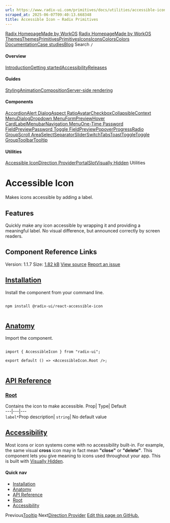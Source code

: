 ```yaml
---
url: https://www.radix-ui.com/primitives/docs/utilities/accessible-icon
scraped_at: 2025-06-07T09:40:13.668348
title: Accessible Icon – Radix Primitives
---
```


[Radix Homepage](https://www.radix-ui.com/)[Made by WorkOS](https://workos.com)
[Radix Homepage](https://www.radix-ui.com/)[Made by WorkOS](https://workos.com)
[ThemesThemes](https://www.radix-ui.com/)[PrimitivesPrimitives](https://www.radix-ui.com/primitives)[IconsIcons](https://www.radix-ui.com/icons)[ColorsColors](https://www.radix-ui.com/colors)
[Documentation](https://www.radix-ui.com/primitives/docs)[Case studies](https://www.radix-ui.com/primitives/case-studies)[Blog](https://www.radix-ui.com/blog)[](https://github.com/radix-ui/primitives)
Search
`/`
#### Overview
[Introduction](https://www.radix-ui.com/primitives/docs/overview/introduction)[Getting started](https://www.radix-ui.com/primitives/docs/overview/getting-started)[Accessibility](https://www.radix-ui.com/primitives/docs/overview/accessibility)[Releases](https://www.radix-ui.com/primitives/docs/overview/releases)
#### Guides
[Styling](https://www.radix-ui.com/primitives/docs/guides/styling)[Animation](https://www.radix-ui.com/primitives/docs/guides/animation)[Composition](https://www.radix-ui.com/primitives/docs/guides/composition)[Server-side rendering](https://www.radix-ui.com/primitives/docs/guides/server-side-rendering)
#### Components
[Accordion](https://www.radix-ui.com/primitives/docs/components/accordion)[Alert Dialog](https://www.radix-ui.com/primitives/docs/components/alert-dialog)[Aspect Ratio](https://www.radix-ui.com/primitives/docs/components/aspect-ratio)[Avatar](https://www.radix-ui.com/primitives/docs/components/avatar)[Checkbox](https://www.radix-ui.com/primitives/docs/components/checkbox)[Collapsible](https://www.radix-ui.com/primitives/docs/components/collapsible)[Context Menu](https://www.radix-ui.com/primitives/docs/components/context-menu)[Dialog](https://www.radix-ui.com/primitives/docs/components/dialog)[Dropdown Menu](https://www.radix-ui.com/primitives/docs/components/dropdown-menu)[FormPreview](https://www.radix-ui.com/primitives/docs/components/form)[Hover Card](https://www.radix-ui.com/primitives/docs/components/hover-card)[Label](https://www.radix-ui.com/primitives/docs/components/label)[Menubar](https://www.radix-ui.com/primitives/docs/components/menubar)[Navigation Menu](https://www.radix-ui.com/primitives/docs/components/navigation-menu)[One-Time Password FieldPreview](https://www.radix-ui.com/primitives/docs/components/one-time-password-field)[Password Toggle FieldPreview](https://www.radix-ui.com/primitives/docs/components/password-toggle-field)[Popover](https://www.radix-ui.com/primitives/docs/components/popover)[Progress](https://www.radix-ui.com/primitives/docs/components/progress)[Radio Group](https://www.radix-ui.com/primitives/docs/components/radio-group)[Scroll Area](https://www.radix-ui.com/primitives/docs/components/scroll-area)[Select](https://www.radix-ui.com/primitives/docs/components/select)[Separator](https://www.radix-ui.com/primitives/docs/components/separator)[Slider](https://www.radix-ui.com/primitives/docs/components/slider)[Switch](https://www.radix-ui.com/primitives/docs/components/switch)[Tabs](https://www.radix-ui.com/primitives/docs/components/tabs)[Toast](https://www.radix-ui.com/primitives/docs/components/toast)[Toggle](https://www.radix-ui.com/primitives/docs/components/toggle)[Toggle Group](https://www.radix-ui.com/primitives/docs/components/toggle-group)[Toolbar](https://www.radix-ui.com/primitives/docs/components/toolbar)[Tooltip](https://www.radix-ui.com/primitives/docs/components/tooltip)
#### Utilities
[Accessible Icon](https://www.radix-ui.com/primitives/docs/utilities/accessible-icon)[Direction Provider](https://www.radix-ui.com/primitives/docs/utilities/direction-provider)[Portal](https://www.radix-ui.com/primitives/docs/utilities/portal)[Slot](https://www.radix-ui.com/primitives/docs/utilities/slot)[Visually Hidden](https://www.radix-ui.com/primitives/docs/utilities/visually-hidden)
Utilities
# Accessible Icon
Makes icons accessible by adding a label.
## Features
Quickly make any icon accessible by wrapping it and providing a meaningful label.
No visual difference, but announced correctly by screen readers.


## Component Reference Links
Version: 1.1.7
Size: [1.82 kB](https://bundlephobia.com/package/@radix-ui/react-accessible-icon@1.1.7)
[View source](https://github.com/radix-ui/primitives/tree/main/packages/react/accessible-icon/src)
[Report an issue](https://github.com/radix-ui/primitives/issues/new/choose)
## [Installation](https://www.radix-ui.com/primitives/docs/utilities/accessible-icon#installation)
Install the component from your command line.
```

npm install @radix-ui/react-accessible-icon


```

## [Anatomy](https://www.radix-ui.com/primitives/docs/utilities/accessible-icon#anatomy)
Import the component.
```

import { AccessibleIcon } from "radix-ui";

export default () => <AccessibleIcon.Root />;


```

## [API Reference](https://www.radix-ui.com/primitives/docs/utilities/accessible-icon#api-reference)
### [Root](https://www.radix-ui.com/primitives/docs/utilities/accessible-icon#root)
Contains the icon to make accessible.
Prop| Type| Default  
---|---|---  
`label*`Prop description| `string`| No default value  
## [Accessibility](https://www.radix-ui.com/primitives/docs/utilities/accessible-icon#accessibility)
Most icons or icon systems come with no accessibility built-in. For example, the same visual **cross** icon may in fact mean **"close"** or **"delete"**. This component lets you give meaning to icons used throughout your app.
This is built with [Visually Hidden](https://www.radix-ui.com/primitives/docs/utilities/visually-hidden).
#### Quick nav
  * [Installation](https://www.radix-ui.com/primitives/docs/utilities/accessible-icon#installation)
  * [Anatomy](https://www.radix-ui.com/primitives/docs/utilities/accessible-icon#anatomy)
  * [API Reference](https://www.radix-ui.com/primitives/docs/utilities/accessible-icon#api-reference)
  * [Root](https://www.radix-ui.com/primitives/docs/utilities/accessible-icon#root)
  * [Accessibility](https://www.radix-ui.com/primitives/docs/utilities/accessible-icon#accessibility)


Previous[Tooltip](https://www.radix-ui.com/primitives/docs/components/tooltip)
Next[Direction Provider](https://www.radix-ui.com/primitives/docs/utilities/direction-provider)
[Edit this page on GitHub.](https://github.com/radix-ui/website/edit/main/data/primitives/docs/utilities/accessible-icon.mdx "Edit this page on GitHub.")

